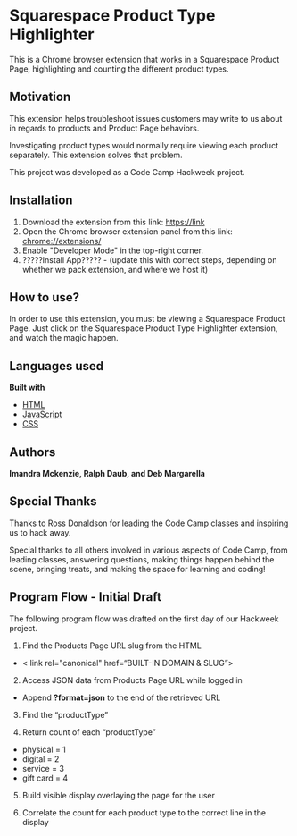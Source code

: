 # Squarespace Product Type Highlighter
This is a Chrome browser extension that works in a Squarespace Product Page, highlighting and counting the different product types.

## Motivation
This extension helps troubleshoot issues customers may write to us about in regards to products and Product Page behaviors. 

Investigating product types would normally require viewing each product separately. This extension solves that problem.

This project was developed as a Code Camp Hackweek project.

## Installation

1. Download the extension from this link: [https://link](https://link)
2. Open the Chrome browser extension panel from this link: [chrome://extensions/](chrome://extensions/)
3. Enable "Developer Mode" in the top-right corner.
4. ?????Install App????? - (update this with correct steps, depending on whether we pack extension, and where we host it)

## How to use?
In order to use this extension, you must be viewing a Squarespace Product Page. Just click on the Squarespace Product Type Highlighter extension, and watch the magic happen.

## Languages used
<b>Built with</b>
* [HTML](https://developer.mozilla.org/en-US/docs/Web/html)
* [JavaScript](https://developer.mozilla.org/en-US/docs/Web/JavaScript)
* [CSS](https://developer.mozilla.org/en-US/docs/Web/css)

## Authors
<b>Imandra Mckenzie, Ralph Daub, and Deb Margarella</b>

## Special Thanks
Thanks to Ross Donaldson for leading the Code Camp classes and inspiring us to hack away. 

Special thanks to all others involved in various aspects of Code Camp, from leading classes, answering questions, making things happen behind the scene, bringing treats, and making the space for learning and coding!

## Program Flow - Initial Draft
The following program flow was drafted on the first day of our Hackweek project.

1. Find the Products Page URL slug from the HTML
 * < link rel="canonical" href=“BUILT-IN DOMAIN & SLUG”>

2. Access JSON data from Products Page URL while logged in
 * Append **?format=json** to the end of the retrieved URL

3. Find the “productType”

4. Return count of each “productType”
 * physical = 1
 * digital = 2
 * service = 3
 * gift card = 4

5. Build visible display overlaying the page for the user

6. Correlate the count for each product type to the correct line in the display